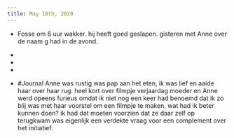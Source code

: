```yaml
---
title: May 18th, 2020
---
```


- Fosse om 6 uur wakker. hij heeft goed geslapen. gisteren met Anne over de naam g had in de avond. 

- 

- 

- 

- #Journal Anne was rustig was pap aan het eten, ik was lief en aaide haar over haar rug.  heel kort over filmpje verjaardag moeder en Anne werd opeens furieus omdat ik niet nog een keer had benoemd dat ik zo blij was met haar voorstel om een filmpje te maken. wat had ik beter kunnen doen? ik had dat moeten voorzien dat ze daar zelf op terugkwam was eigenlijk een verdekte vraag voor een complement over het initiatief. 
